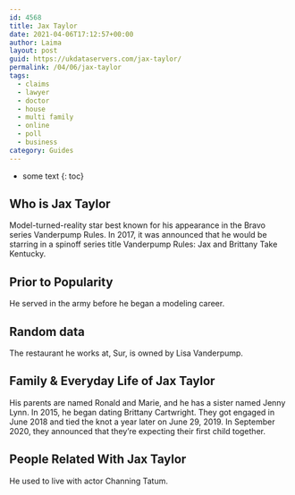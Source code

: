 ```yaml
---
id: 4568
title: Jax Taylor
date: 2021-04-06T17:12:57+00:00
author: Laima
layout: post
guid: https://ukdataservers.com/jax-taylor/
permalink: /04/06/jax-taylor
tags:
  - claims
  - lawyer
  - doctor
  - house
  - multi family
  - online
  - poll
  - business
category: Guides
---
```


* some text
{: toc}


## Who is Jax Taylor
                  
                  
                  
Model-turned-reality star best known for his appearance in the Bravo series Vanderpump Rules. In 2017, it was announced that he would be starring in a spinoff series title Vanderpump Rules: Jax and Brittany Take Kentucky.
                  
              
            
              
            
                
                
                
## Prior to Popularity
                  
                  
                  
He served in the army before he began a modeling career.
                  
              
            
              
            
                
                
                
## Random data
                  
                  
                  
The restaurant he works at, Sur, is owned by Lisa Vanderpump.
                  
              
            
              
            
                
                
                
## Family & Everyday Life of Jax Taylor
                  
                  
                  
His parents are named Ronald and Marie, and he has a sister named Jenny Lynn. In 2015, he began dating Brittany Cartwright. They got engaged in June 2018 and tied the knot a year later on June 29, 2019. In September 2020, they announced that they&#8217;re expecting their first child together.
                  
              
            
              
            
                
                
                
## People Related With Jax Taylor
                  
                  
                  
He used to live with actor Channing Tatum.
                  
              
            
              
            
                
              
            
              
              
            
            
              
            
          
          
          